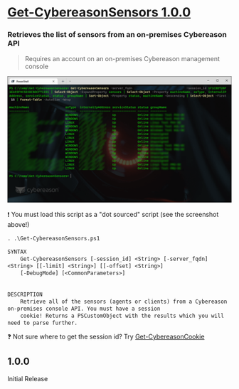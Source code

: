 # [Get-CybereasonSensors 1.0.0](https://github.com/Cybereason-Fan/Get-CybereasonSensors)

### Retrieves the list of sensors from an on-premises Cybereason API
> Requires an account on an on-premises Cybereason management console

![image](usage-Get-CybereasonSensors.png)

❗ You must load this script as a "dot sourced" script (see the screenshot above!)
```
. .\Get-CybereasonSensors.ps1
```
```
SYNTAX
    Get-CybereasonSensors [-session_id] <String> [-server_fqdn] <String> [[-limit] <String>] [[-offset] <String>]
    [-DebugMode] [<CommonParameters>]


DESCRIPTION
    Retrieve all of the sensors (agents or clients) from a Cybereason on-premises console API. You must have a session
    cookie! Returns a PSCustomObject with the results which you will need to parse further.
``` 

❓ Not sure where to get the session id? Try [Get-CybereasonCookie](https://github.dhl.com/Cybereason-Fan/Get-CybereasonCookie)

## 1.0.0

Initial Release
